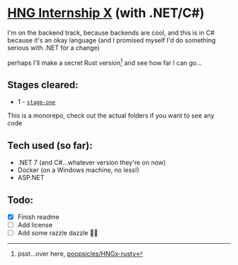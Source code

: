 # [HNG Internship X](https://www.zuri.team/programs/hng/x/home) (with .NET/C#)

I'm on the backend track, because backends are cool, and this is in C# because it's an okay language (and I promised myself I'd do something serious with .NET for a change)

perhaps I'll make a secret Rust version[^1] and see how far I can go...

[^1]: psst...over here, [poopsicles/HNGx-rusty](https://github.com/poopsicles/HNGx-rusty)

## Stages cleared:

- 1 - [`stage-one`](stage-one/README.md)

This is a monorepo, check out the actual folders if you want to see any code

## Tech used (so far):

- .NET 7 (and C#...whatever version they're on now)
- Docker (on a Windows machine, no less!)
- ASP.NET 

## Todo:

- [X] Finish readme
- [ ] Add license
- [ ] Add some razzle dazzle 🤩🤩